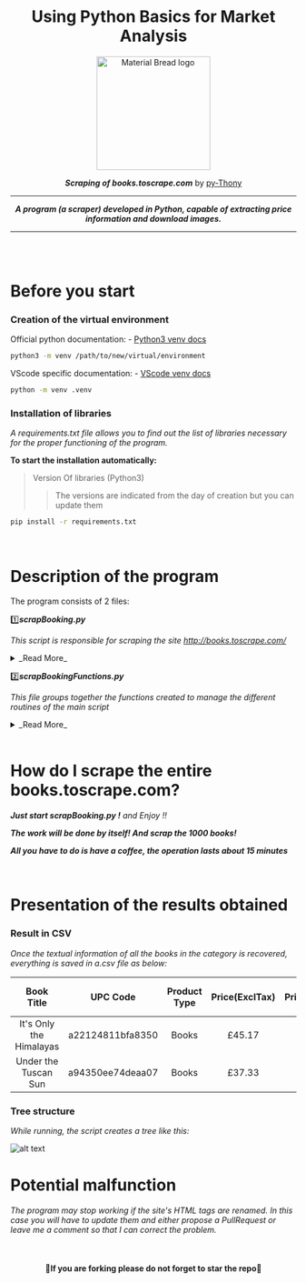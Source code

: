 <div align="center">

# Using Python Basics for Market Analysis
</div>

<p align="center">
  <img width="200" src="https://user.oc-static.com/upload/2020/09/22/1600779540759_Online%20bookstore-01.png" alt="Material Bread logo">
</p>

<div align="center">

___Scraping of books.toscrape.com___
by [py-Thony](https://github.com/py-Thony "Click to access my GitHub profile and discover my other projects.")

</div>

---

<div align="center">

___A program (a scraper) developed in Python, capable of extracting price information and download images.___
</div>

---
<br/>
<br/>

# Before you start

### Creation of the virtual environment
Official python documentation:
    - [Python3 venv docs](https://docs.python.org/fr/3/library/venv.html "Documentation for creating and using a virtual environment to work free from version conflicts.")
```bash
python3 -m venv /path/to/new/virtual/environment
```

VScode specific documentation:
    - [VScode venv docs](https://code.visualstudio.com/docs/python/environments "Documentation for creating and using a virtual environment to work free from version conflicts.")
```bash
python -m venv .venv
```

### Installation of libraries
_A requirements.txt file allows you to find out the list of libraries necessary for the proper functioning of the program._

__To start the installation automatically:__
>Version Of libraries (Python3)
>>The versions are indicated from the day of creation but you can update them
```bash
pip install -r requirements.txt
```

<br/>

# Description of the program
The program consists of 2 files:

:one:___scrapBooking.py___

_This script is responsible for scraping the site http://books.toscrape.com/_
<details>
  <summary>_Read More_</summary>
  <p>

__CONCEPTION:__

:point_right:__Step 1:__ 

Extraction of URLS from each category and listing.

:point_right:__Step 2:__ 

Peel this list to scrape all book links
        and generate tuples listing (category name, [link list])

:point_right:__Step 3:__ 

Query each book link to:
* Extraction of textual information
* Download the image of the book

:point_right:__Step 3bis:__ 

Creation of self-named parent files according to the name of the category:
* Creation of 'CSV' and 'IMAGES' child folders
* Saving text data to a CSV file in the CSV folder
* Saving images renamed with the title of the book in the IMAGES folder


__GENERATION OF FOLDERS AND FILES:__

* ___Parent folder___ with the category name
    - ___Child folder___ named CSV
        - File.csv with the name of the category
    - ___Child folder___ named IMAGES
        - Saving images in JPG format and renamed with the title of the book
</p>
</details>


:two:___scrapBookingFunctions.py___

_This file groups together the functions created to manage the different routines of the main script_
<details>
  <summary>_Read More_</summary>
  <p>

:arrow_right:__scrap_links_of_categories__

Function used to retrieve the links of the categories.

:arrow_right:__scrap_links_of_books__

Function used to retrieve the links of the books.

:arrow_right:__scrap_book_informations__

This function retrieves the following information:
- Book name
- UPC code
- Type of product
- Price (with and without tax, and tax only)
- The availability
- the number of comments
- the star rating
- the url of the image
And download the images.

:arrow_right:__scrap_and_save_book_image__

Function used to download the image of each book.

:arrow_right:__create_folder__

Function used only to manage
a possible error during file access, 
the path settings are deliberately 
processed in the same place as the calls 
for the sake of readability
</p>
</details>

<br/>

# How do I scrape the entire books.toscrape.com?

___Just start scrapBooking.py !___ _and Enjoy !!_

___The work will be done by itself! And scrap the 1000 books!___

___All you have to do is have a coffee, the operation lasts about 15 minutes___

<br/>

# Presentation of the results obtained

### Result in CSV

_Once the textual information of all the books in the category is recovered, everything is saved in a.csv file as below:_

| Book  Title | UPC Code | Product Type | Price(ExclTax) | Price(InclTax) | Taxes | Availability | Number of reviews | nb of stars | Image Url |
| :---: | :---: | :---: | :---: | :---: | :---: | :---: | :---: | :---: | :---: |
| It's  Only  the  Himalayas  | a22124811bfa8350 | Books | £45.17 | £45.17 | £0.00 | In  stock  (19  available)  | 17 | Two | http://books.toscrape.com/media/.../.../foo.jpg |
| Under  the  Tuscan  Sun | a94350ee74deaa07 | Books | £37.33 | £37.33 | £0.00 | In  stock  (7  available) | 5 | Four | http://books.toscrape.com/media/.../.../foo.jpg |

### Tree structure

_While running, the script creates a tree like this:_

![alt text](https://github.com/py-Thony/Use-Python-for-Scraping-Market-Analysis/blob/master/Livrables/tree.JPG?raw=true)


# Potential malfunction

_The program may stop working if the site's HTML tags are renamed._
_In this case you will have to update them and either propose a PullRequest_
_or leave me a comment so that I can correct the problem._

</br>

<div align="center">

#### :snake:If you are forking please do not forget to star the repo:snake:

</br>
